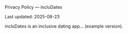 Privacy Policy — incluDates

Last updated: 2025-08-23

incluDates is an inclusive dating app... (example version).